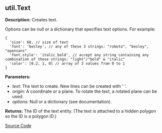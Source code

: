 ## util.Text  
  
  
**Description:** Creates text.


Options can be null or a dictionary that specifies text options. For example:
```
{
  'size': 60, // size of text
  'font': 'besley', // any of these 3 strings: "roboto", "besley", "opensans"
  'font_style': 'italic_bold', // accept any string containing any combination of these strings: "light"/"bold" & "italic"
  'color': [0.2, 1, 0] // array of 3 values from 0 to 1
}
```  
  
**Parameters:**  
  * *text:* The text to create. New lines can be created with '
'.  
  * *origin:* A coordinate or a plane. To rotate the text, a rotated plane can be used.  
  * *options:* Null or a dictionary (see documentation).  
  
**Returns:** The ID of the text entity.
(The text is attached to a hidden polygon so the ID is a polygon ID.)  

[Source Code](https://github.com/design-automation/mobius-sim-funcs/blob/main/src/modules/functions/util/Text.ts) 